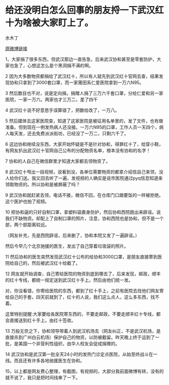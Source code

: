 # 给还没明白怎么回事的朋友捋一下武汉红十为啥被大家盯上了。
水木丁

[原微博链接](https://m.weibo.cn/status/4467091732386017)

1，大家捐了很多东西，但武汉那边一直告急，后来武汉协和甚至是零套防护，大家也急了，心想这怎么是个黑洞捐不满的啊。

2 因为大多数物资都捐给了武汉红十，所以有人就先到武汉红十官网去查，结果发现协和只拿到了3000套口罩，而一家莆田系仁爱医院拿到一万六N95。

3 然后数目也不对，说是定向捐，捐赠人捐了三万六千套口罩，分给仁爱和另一家医院，一家一万六。两家也才三万二，差了四千

4 武汉红十说不好意思手误算错了，把数给改了，一万八。

5 然后媒体去这家医院查，知道了这家医院是被征用名单里的，发了文件，也有做准备。但到现在一例发热病人还没接。一万六N95的口罩，工作人员一天四个，病人每天发，还去免费派派街坊，已经没了一万二，只剩六千了。

6 这边协和继续没东西，大家开始怀疑是不是针对协和，得罪红十了，给穿小鞋，有网友扒出武汉红十官网自己公布的分配物资名单，根本没有协和的名字！

7 协和的人自己在微信群里才知道大家都去领物资了。

8 武汉红十甩出一段视频，说看到没，各单位需要物资的都拿介绍信自己来领，没人给你们送。我又回去听了一遍，发视频的人确实是说市医院通过pyq信息知道来领取物资的。所以协和是被屏蔽了吗？

9 武汉协和就赶紧去领，电话不接，微信不回，在仓库门口跟要饭的一样被拒绝。这个医护也拍了视频。

10 把协和逼的只好自制口罩，拿塑料袋裹身防护，然后协和西院跑出来辟谣。说我们不缺物资。却配上了自制口罩的照片，注意，协和西院也是协和，但不是一个部，两个部距离较远。

（网友补充，先是西院辟谣，后来删了，协和本院又发了一遍辟谣。）

然后今早几个北京驰援的医生，发出了自己穿着垃圾袋的照片。

11 然后协和的医生突然发现武汉红十公布的给协和3000口罩，是朋友直接寄到医院给自己的，然后被武汉红十给截了。

12 网友就开始调查，自己寄给医院的物资到底到哪去了，后来发现，邮政，顺丰的红十专线，都统一规定送到武汉红十手上。然后由他们统一发。

对，你没看错，你寄给医院的东西，都到了红十手上，之前有医院去找他们网友寄给自己的手套，四天前就到了，红十的人说，我们这么点人，这么多东西，找不着。

这里特别提醒:大家要给各医院寄东西的，不要走邮政，不要走顺丰红十专线，都会直接送到红十手上。由红十签收。

13 万般无奈之下，协和领导带着人到武汉机场去（网友纠正，不是武汉机场，是直接杀到广州白云机场）保护自己的物资，以防被截留。昨天晚上终于运到了一批，是美国一个非营利性组织，由华人校友会促成捐赠的。

14 武汉协和是武汉第一批全天24小时的发热门诊定点医院，从始至终战斗在一线。而且还有许多各地驰援医生在协和。

15，以上都是网友费心整理，有截图，有视频的，大部分我前面微博有转，没有的就不说了，我只是把时间线串了一下。